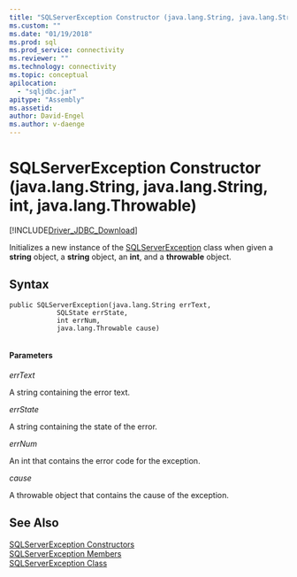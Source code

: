 ```yaml
---
title: "SQLServerException Constructor (java.lang.String, java.lang.String, int, java.lang.Throwable) | Microsoft Docs"
ms.custom: ""
ms.date: "01/19/2018"
ms.prod: sql
ms.prod_service: connectivity
ms.reviewer: ""
ms.technology: connectivity
ms.topic: conceptual
apilocation: 
  - "sqljdbc.jar"
apitype: "Assembly"
ms.assetid:
author: David-Engel
ms.author: v-daenge
---
```

# SQLServerException Constructor (java.lang.String, java.lang.String, int, java.lang.Throwable)
[!INCLUDE[Driver_JDBC_Download](../../../includes/driver_jdbc_download.md)]

  Initializes a new instance of the [SQLServerException](../../../connect/jdbc/reference/sqlserverexception-class.md) class when given a **string** object, a **string** object, an **int**, and a **throwable** object.

## Syntax  
  
```  
public SQLServerException(java.lang.String errText,
            SQLState errState,
            int errNum,
            java.lang.Throwable cause)
			
```  
  
#### Parameters  
 *errText*  
  
 A string containing the error text.
  
 *errState*  
  
 A string containing the state of the error.
 
 *errNum*  
  
 An int that contains the error code for the exception.
 
 *cause*  
  
 A throwable object that contains the cause of the exception.
  
## See Also  
 [SQLServerException Constructors](../../../connect/jdbc/reference/sqlserverexception-constructors.md)   
 [SQLServerException Members](../../../connect/jdbc/reference/sqlserverexception-members.md)   
 [SQLServerException Class](../../../connect/jdbc/reference/sqlserverexception-class.md)  
  
  
